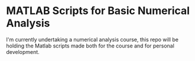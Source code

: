 MATLAB Scripts for Basic Numerical Analysis
=====

I'm currently undertaking a numerical analysis course, this repo will be holding the Matlab scripts made both for the course and for personal development.
